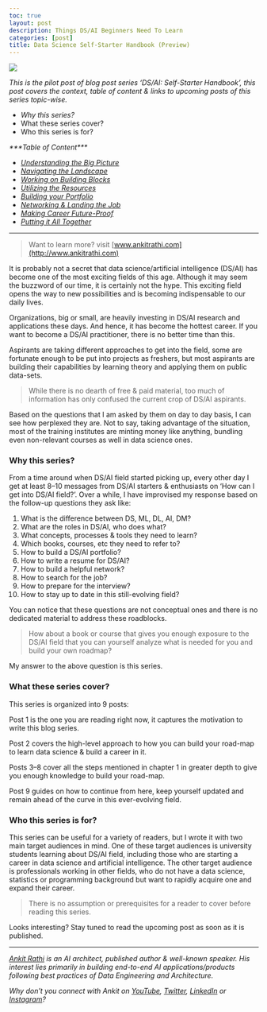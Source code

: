 ```yaml
---
toc: true
layout: post
description: Things DS/AI Beginners Need To Learn
categories: [post]
title: Data Science Self-Starter Handbook (Preview)
---
```


![](https://cdn-images-1.medium.com/max/1200/1*8l1J_sE_W4Sw9ajpFb0w4w.png)

*This is the pilot post of blog post series ‘DS/AI: Self-Starter Handbook’, this post covers the context, table of content & links to upcoming posts of this series topic-wise.*

-   *Why this series?*
-   What these series cover?
-   Who this series is for?

*\*\*\*Table of Content\*\*\**

-   [*Understanding the Big Picture*](https://medium.com/data-deft/ds-ai-ssh-understanding-the-big-picture-6c19f5391a23)
-   [*Navigating the Landscape*](https://medium.com/data-deft/ds-ai-ssh-navigating-the-landscape-b28b657da519)
-   [*Working on Building Blocks*](https://medium.com/data-deft/ds-ai-ssh-working-on-building-blocks-768a4f2876f2)
-   [*Utilizing the Resources*](https://medium.com/data-deft/ds-ai-ssh-utilizing-the-resources-28cd78777380)
-   [*Building your Portfolio*](https://medium.com/data-deft/ds-ai-ssh-building-your-portfolio-3defa616fd05)
-   [*Networking & Landing the Job*](https://medium.com/data-deft/ds-ai-ssh-networking-landing-the-job-156e7e5f9ebc)
-   [*Making Career Future-Proof*](https://medium.com/data-deft/ds-ai-ssh-making-career-future-proof-10e03d7bd29a)
-   [*Putting it All Together*](https://medium.com/data-deft/ds-ai-ssh-putting-it-all-together-97c3d861174f)

------------------------------------------------------------------------

> Want to learn more? visit [www.ankitrathi.com](http://www.ankitrathi.com)

It is probably not a secret that data science/artificial intelligence (DS/AI) has become one of the most exciting fields of this age. Although it may seem the buzzword of our time, it is certainly not the hype. This exciting field opens the way to new possibilities and is becoming indispensable to our daily lives.

Organizations, big or small, are heavily investing in DS/AI research and applications these days. And hence, it has become the hottest career. If you want to become a DS/AI practitioner, there is no better time than this.

Aspirants are taking different approaches to get into the field, some are fortunate enough to be put into projects as freshers, but most aspirants are building their capabilities by learning theory and applying them on public data-sets.

> While there is no dearth of free & paid material, too much of information has only confused the current crop of DS/AI aspirants.

Based on the questions that I am asked by them on day to day basis, I can see how perplexed they are. Not to say, taking advantage of the situation, most of the training institutes are minting money like anything, bundling even non-relevant courses as well in data science ones.

### Why this series?

From a time around when DS/AI field started picking up, every other day I get at least 8–10 messages from DS/AI starters & enthusiasts on ‘How can I get into DS/AI field?’. Over a while, I have improvised my response based on the follow-up questions they ask like:

1.  What is the difference between DS, ML, DL, AI, DM?
2.  What are the roles in DS/AI, who does what?
3.  What concepts, processes & tools they need to learn?
4.  Which books, courses, etc they need to refer to?
5.  How to build a DS/AI portfolio?
6.  How to write a resume for DS/AI?
7.  How to build a helpful network?
8.  How to search for the job?
9.  How to prepare for the interview?
10. How to stay up to date in this still-evolving field?

You can notice that these questions are not conceptual ones and there is no dedicated material to address these roadblocks.

> How about a book or course that gives you enough exposure to the DS/AI field that you can yourself analyze what is needed for you and build your own roadmap?

My answer to the above question is this series.

### What these series cover?

This series is organized into 9 posts:

Post 1 is the one you are reading right now, it captures the motivation to write this blog series.

Post 2 covers the high-level approach to how you can build your road-map to learn data science & build a career in it.

Posts 3–8 cover all the steps mentioned in chapter 1 in greater depth to give you enough knowledge to build your road-map.

Post 9 guides on how to continue from here, keep yourself updated and remain ahead of the curve in this ever-evolving field.

### Who this series is for?

This series can be useful for a variety of readers, but I wrote it with two main target audiences in mind. One of these target audiences is university students learning about DS/AI field, including those who are starting a career in data science and artificial intelligence. The other target audience is professionals working in other fields, who do not have a data science, statistics or programming background but want to rapidly acquire one and expand their career.

> There is no assumption or prerequisites for a reader to cover before reading this series.

Looks interesting? Stay tuned to read the upcoming post as soon as it is published.

------------------------------------------------------------------------

[*Ankit Rathi*](https://www.ankitrathi.com/) *is an AI architect, published author & well-known speaker. His interest lies primarily in building end-to-end AI applications/products following best practices of Data Engineering and Architecture.*

*Why don’t you connect with Ankit on* [*YouTube*](https://www.youtube.com/channel/UCrIv4EU2tFX8VhhT0oCnDnw)*,* [*Twitter*](https://twitter.com/rathiankit)*,* [*LinkedIn*](https://www.linkedin.com/in/ankitrathi/) *or* [*Instagram*](https://instagram.com/ankitrathi/)*?*
